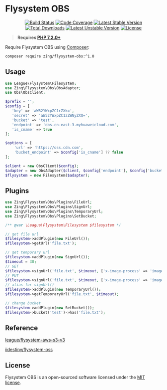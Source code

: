 # Flysystem OBS
<p align="center">
<a href="https://github.com/zingimmick/flysystem-obs/actions"><img src="https://github.com/zingimmick/flysystem-obs/workflows/tests/badge.svg" alt="Build Status"></a>
<a href="https://codecov.io/gh/zingimmick/flysystem-obs"><img src="https://codecov.io/gh/zingimmick/flysystem-obs/branch/master/graph/badge.svg" alt="Code Coverage" /></a>
<a href="https://packagist.org/packages/zing/flysystem-obs"><img src="https://poser.pugx.org/zing/flysystem-obs/v/stable.svg" alt="Latest Stable Version"></a>
<a href="https://packagist.org/packages/zing/flysystem-obs"><img src="https://poser.pugx.org/zing/flysystem-obs/downloads" alt="Total Downloads"></a>
<a href="https://packagist.org/packages/zing/flysystem-obs"><img src="https://poser.pugx.org/zing/flysystem-obs/v/unstable.svg" alt="Latest Unstable Version"></a>
<a href="https://packagist.org/packages/zing/flysystem-obs"><img src="https://poser.pugx.org/zing/flysystem-obs/license" alt="License"></a>
</p>

> **Requires [PHP 7.2.0+](https://php.net/releases/)**

Require Flysystem OBS using [Composer](https://getcomposer.org):

```bash
composer require zing/flysystem-obs:^1.0
```

## Usage

```php
use League\Flysystem\Filesystem;
use Zing\Flysystem\Obs\ObsAdapter;
use Obs\ObsClient;

$prefix = '';
$config = [
   'key' => 'aW52YWxpZC1rZXk=',
   'secret' => 'aW52YWxpZC1zZWNyZXQ=',
   'bucket' => 'test',
   'endpoint' => 'obs.cn-east-3.myhuaweicloud.com',
   'is_cname' => true
];

$options = [
    'url' => 'https://oss.cdn.com',
    'bucket_endpoint' => $config['is_cname'] ?? false
];

$client = new ObsClient($config);
$adapter = new ObsAdapter($client, $config['endpoint'], $config['bucket'], $prefix, $options);
$flysystem = new Filesystem($adapter);
```

## Plugins

```php
use Zing\Flysystem\Obs\Plugins\FileUrl;
use Zing\Flysystem\Obs\Plugins\SignUrl;
use Zing\Flysystem\Obs\Plugins\TemporaryUrl;
use Zing\Flysystem\Obs\Plugins\SetBucket;

/** @var \League\Flysystem\Filesystem $filesystem */

// get file url
$filesystem->addPlugin(new FileUrl());
$filesystem->getUrl('file.txt');

// get temporary url
$filesystem->addPlugin(new SignUrl());
$timeout = 30;
// GET
$filesystem->signUrl('file.txt', $timeout, ['x-image-process' => 'image/crop,x_100,y_50']);
// PUT
$filesystem->signUrl('file.txt', $timeout, ['x-image-process' => 'image/crop,x_100,y_50'], 'PUT');
// alias for signUrl()
$filesystem->addPlugin(new TemporaryUrl());
$filesystem->getTemporaryUrl('file.txt', $timeout);

// change bucket
$filesystem->addPlugin(new SetBucket());
$filesystem->bucket('test')->has('file.txt');
```

## Reference

[league/flysystem-aws-s3-v3](https://github.com/thephpleague/flysystem-aws-s3-v3)

[iidestiny/flysystem-oss](https://github.com/iiDestiny/flysystem-oss)

## License

Flysystem OBS is an open-sourced software licensed under the [MIT license](LICENSE).
